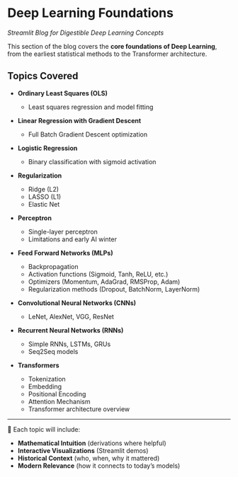 # Deep Learning Foundations  
*Streamlit Blog for Digestible Deep Learning Concepts*  

This section of the blog covers the **core foundations of Deep Learning**, from the earliest statistical methods to the Transformer architecture.  

## Topics Covered  

- **Ordinary Least Squares (OLS)**  
  - Least squares regression and model fitting  

- **Linear Regression with Gradient Descent**  
  - Full Batch Gradient Descent optimization  

- **Logistic Regression**  
  - Binary classification with sigmoid activation  

- **Regularization**  
  - Ridge (L2)  
  - LASSO (L1)  
  - Elastic Net  

- **Perceptron**  
  - Single-layer perceptron  
  - Limitations and early AI winter  

- **Feed Forward Networks (MLPs)**  
  - Backpropagation  
  - Activation functions (Sigmoid, Tanh, ReLU, etc.)  
  - Optimizers (Momentum, AdaGrad, RMSProp, Adam)  
  - Regularization methods (Dropout, BatchNorm, LayerNorm)  

- **Convolutional Neural Networks (CNNs)**  
  - LeNet, AlexNet, VGG, ResNet  

- **Recurrent Neural Networks (RNNs)**  
  - Simple RNNs, LSTMs, GRUs  
  - Seq2Seq models  

- **Transformers**  
  - Tokenization  
  - Embedding  
  - Positional Encoding  
  - Attention Mechanism  
  - Transformer architecture overview  

---

📌 Each topic will include:  
- **Mathematical Intuition** (derivations where helpful)  
- **Interactive Visualizations** (Streamlit demos)  
- **Historical Context** (who, when, why it mattered)  
- **Modern Relevance** (how it connects to today’s models)  
